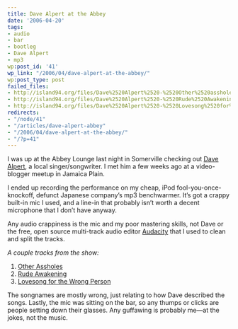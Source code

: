 ```yaml
---
title: Dave Alpert at the Abbey
date: '2006-04-20'
tags:
- audio
- bar
- bootleg
- Dave Alpert
- mp3
wp:post_id: '41'
wp_link: "/2006/04/dave-alpert-at-the-abbey/"
wp:post_type: post
failed_files:
- http://island94.org/files/Dave%2520Alpert%2520-%2520Other%2520assholes.mp3
- http://island94.org/files/Dave%2520Alpert%2520-%2520Rude%2520Awakening.mp3
- http://island94.org/files/Dave%2520Alpert%2520-%2520Lovesong%2520for%2520the%2520wrong%2520person.mp3
redirects:
- "/node/41"
- "/articles/dave-alpert-abbey"
- "/2006/04/dave-alpert-at-the-abbey/"
- "/?p=41"
---
```


I was up at the Abbey Lounge last night in Somerville checking out [Dave Alpert](http://davealpert.com), a local singer/songwriter. I met him a few weeks ago at a video-blogger meetup in Jamaica Plain.

I ended up recording the performance on my cheap, iPod fool-you-once-knockoff, defunct Japanese company’s mp3 benchwarmer. It’s got a crappy built-in mic I used, and a line-in that probably isn’t worth a decent microphone that I don’t have anyway.

Any audio crappiness is the mic and my poor mastering skills, not Dave or the free, open source multi-track audio editor [Audacity](http://audacity.sourceforge.net/) that I used to clean and split the tracks.

_A couple tracks from the show:_

1. [Other Assholes](http://island94.org/files/Dave%20Alpert%20-%20Other%20assholes.mp3)
2. [Rude Awakening](http://island94.org/files/Dave%20Alpert%20-%20Rude%20Awakening.mp3)
3. [Lovesong for the Wrong Person](http://island94.org/files/Dave%20Alpert%20-%20Lovesong%20for%20the%20wrong%20person.mp3)

The songnames are mostly wrong, just relating to how Dave described the songs. Lastly, the mic was sitting on the bar, so any thumps or clicks are people setting down their glasses. Any guffawing is probably me—at the jokes, not the music.


